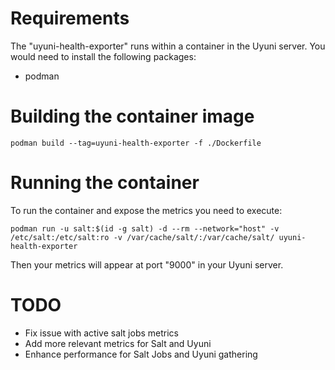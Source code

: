 # Requirements

The "uyuni-health-exporter" runs within a container in the Uyuni server. You would need to install the following packages:

- podman

# Building the container image


    podman build --tag=uyuni-health-exporter -f ./Dockerfile 

# Running the container

To run the container and expose the metrics you need to execute:

    podman run -u salt:$(id -g salt) -d --rm --network="host" -v /etc/salt:/etc/salt:ro -v /var/cache/salt/:/var/cache/salt/ uyuni-health-exporter

Then your metrics will appear at port "9000" in your Uyuni server.

# TODO
- Fix issue with active salt jobs metrics
- Add more relevant metrics for Salt and Uyuni
- Enhance performance for Salt Jobs and Uyuni gathering
